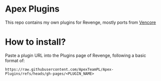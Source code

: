 # Apex Plugins
This repo contains my own plugins for Revenge, mostly ports from [Vencore](https://github.com/ApexTeamPL/Vencore)

# How to install?
Paste a plugin URL into the Plugins page of Revenge, following a basic format of:
```
https://raw.githubusercontent.com/ApexTeamPL/Apex-Plugins/refs/heads/gh-pages/<PLUGIN_NAME>
```
